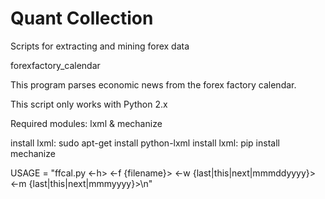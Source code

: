 # Quant Collection

Scripts for extracting and mining forex data

forexfactory_calendar

This program parses economic news from the forex factory calendar.

This script only works with Python 2.x

Required modules: lxml & mechanize

install lxml: sudo apt-get install python-lxml
install lxml: pip install mechanize


USAGE = "ffcal.py <-h> <-f {filename}> <-w {last|this|next|mmmddyyyy}> <-m {last|this|next|mmmyyyy}>\n"
